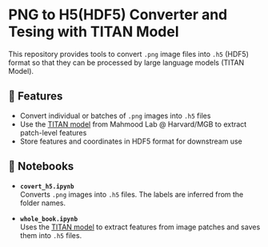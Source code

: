 # PNG to H5(HDF5) Converter and Tesing with TITAN Model

This repository provides tools to convert `.png` image files into `.h5` (HDF5) format so that they can be processed by large language models (TITAN Model).

## 🔧 Features

- Convert individual or batches of `.png` images into `.h5` files
- Use the [TITAN model](https://github.com/mahmoodlab/TITAN) from Mahmood Lab @ Harvard/MGB to extract patch-level features
- Store features and coordinates in HDF5 format for downstream use

## 📁 Notebooks

- **`covert_h5.ipynb`**  
  Converts `.png` images into `.h5` files. The labels are inferred from the folder names.

- **`whole_book.ipynb`**  
  Uses the [TITAN model](https://github.com/mahmoodlab/TITAN) to extract features from image patches and saves them into `.h5` files.

